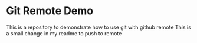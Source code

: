 # Git Remote Demo
This is a repository to demonstrate how to use git with github remote
This is a small change in my readme to push to remote
